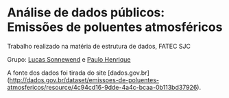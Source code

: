 # Análise de dados públicos: Emissões de poluentes atmosféricos

Trabalho realizado na matéria de estrutura de dados, FATEC SJC

Grupo: [Lucas Sonnewend](github.com/lrsonnewend) e [Paulo Henrique](github.com/paulohenrique7010)

A fonte dos dados foi tirada do site [dados.gov.br] (http://dados.gov.br/dataset/emissoes-de-poluentes-atmosfericos/resource/4c94cd16-9dde-4a4c-bcaa-0b113bd37926).

